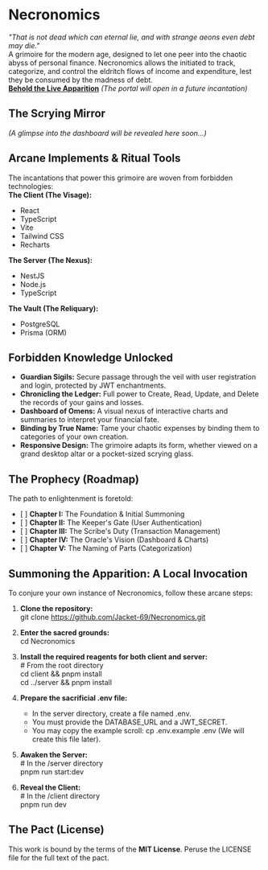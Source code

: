 # **Necronomics**

*"That is not dead which can eternal lie, and with strange aeons even debt may die."*  
A grimoire for the modern age, designed to let one peer into the chaotic abyss of personal finance. Necronomics allows the initiated to track, categorize, and control the eldritch flows of income and expenditure, lest they be consumed by the madness of debt.  
[**Behold the Live Apparition**](https://your-app-url.com) *(The portal will open in a future incantation)*

## **The Scrying Mirror**

*(A glimpse into the dashboard will be revealed here soon...)*

## **Arcane Implements & Ritual Tools**

The incantations that power this grimoire are woven from forbidden technologies:  
**The Client (The Visage):**
* React  
* TypeScript  
* Vite  
* Tailwind CSS  
* Recharts

**The Server (The Nexus):**
* NestJS  
* Node.js  
* TypeScript

**The Vault (The Reliquary):**
* PostgreSQL  
* Prisma (ORM)

## **Forbidden Knowledge Unlocked**

* **Guardian Sigils:** Secure passage through the veil with user registration and login, protected by JWT enchantments.  
* **Chronicling the Ledger:** Full power to Create, Read, Update, and Delete the records of your gains and losses.  
* **Dashboard of Omens:** A visual nexus of interactive charts and summaries to interpret your financial fate.  
* **Binding by True Name:** Tame your chaotic expenses by binding them to categories of your own creation.  
* **Responsive Design:** The grimoire adapts its form, whether viewed on a grand desktop altar or a pocket-sized scrying glass.

## **The Prophecy (Roadmap)**

The path to enlightenment is foretold:

* \[ \] **Chapter I:** The Foundation & Initial Summoning  
* \[ \] **Chapter II:** The Keeper's Gate (User Authentication)  
* \[ \] **Chapter III:** The Scribe's Duty (Transaction Management)  
* \[ \] **Chapter IV:** The Oracle's Vision (Dashboard & Charts)  
* \[ \] **Chapter V:** The Naming of Parts (Categorization)

## **Summoning the Apparition: A Local Invocation**

To conjure your own instance of Necronomics, follow these arcane steps:

1. **Clone the repository:**  
   git clone https://github.com/Jacket-69/Necronomics.git

2. **Enter the sacred grounds:**  
   cd Necronomics

3. **Install the required reagents for both client and server:**  
   \# From the root directory  
   cd client && pnpm install  
   cd ../server && pnpm install

4. **Prepare the sacrificial .env file:**  
   * In the server directory, create a file named .env.  
   * You must provide the DATABASE\_URL and a JWT\_SECRET.  
   * You may copy the example scroll: cp .env.example .env (We will create this file later).  
5. **Awaken the Server:**  
   \# In the /server directory  
   pnpm run start:dev

6. **Reveal the Client:**  
   \# In the /client directory  
   pnpm run dev

## **The Pact (License)**

This work is bound by the terms of the **MIT License**. Peruse the LICENSE file for the full text of the pact.